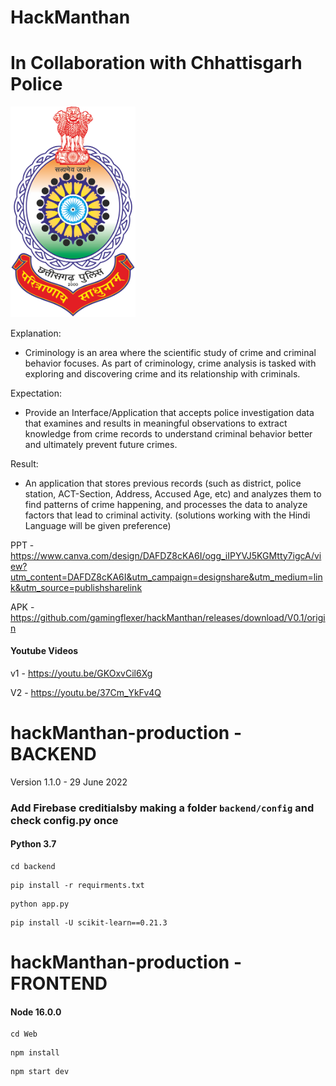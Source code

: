 # HackManthan

# In Collaboration with Chhattisgarh Police

<img width="200" alt="" src="https://raw.githubusercontent.com/gamingflexer/hackManthan/main/data/cgpolice.png">


Explanation:
- Criminology is an area where the scientific study of crime and criminal behavior focuses.
  As part of criminology, crime analysis is tasked with exploring and discovering crime and
  its relationship with criminals.

Expectation:
- Provide an Interface/Application that accepts police investigation data that examines
  and results in meaningful observations to extract knowledge from crime records to
  understand criminal behavior better and ultimately prevent future crimes.

Result:
- An application that stores previous records (such as district, police station, ACT-Section,
  Address, Accused Age, etc) and analyzes them to find patterns of crime happening, and
  processes the data to analyze factors that lead to criminal activity. (solutions working
  with the Hindi Language will be given preference)


PPT - https://www.canva.com/design/DAFDZ8cKA6I/ogg_iIPYVJ5KGMtty7igcA/view?utm_content=DAFDZ8cKA6I&utm_campaign=designshare&utm_medium=link&utm_source=publishsharelink

APK - https://github.com/gamingflexer/hackManthan/releases/download/V0.1/origin

#### Youtube Videos

v1 - https://youtu.be/GKOxvCil6Xg

V2 - https://youtu.be/37Cm_YkFv4Q

# hackManthan-production - BACKEND
Version 1.1.0 - 29 June 2022

### Add Firebase creditialsby making a folder ```backend/config``` and check config.py once 

#### Python 3.7

```
cd backend 
```

```
pip install -r requirments.txt
```

```
python app.py
```

```
pip install -U scikit-learn==0.21.3
```

# hackManthan-production - FRONTEND

#### Node 16.0.0

```
cd Web 
```

```
npm install
```

```
npm start dev
```
